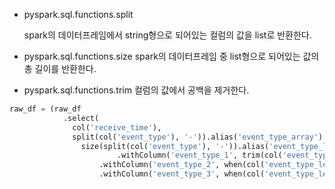 - pyspark.sql.functions.split

  spark의 데이터프레임에서 string형으로 되어있는 컬럼의 값을 list로 반환한다.

- pyspark.sql.functions.size
  spark의 데이터프레임 중 list형으로 되어있는 값의 총 길이를 반환한다.
- pyspark.sql.functions.trim
  컬럼의 값에서 공백을 제거한다.

```python
raw_df = (raw_df
          	.select(
              col('receive_time'),
              split(col('event_type'), '-')).alias('event_type_array'),
          		size(split(col('event_type'), '-')).alias('event_type_len'))
						.withColumn('event_type_1', trim(col('event_type_array')[0]))
  					.withColumn('event_type_2', when(col('event_type_len') == 2, trim(col('event_type_array')[1])).otherwise('NONE'))
    				.withColumn('event_type_3', when(col('event_type_len') == 2, trim(col('event_type_array')[2])).otherwise('NONE'))
```
